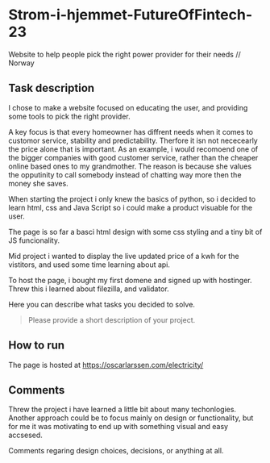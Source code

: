 # Strom-i-hjemmet-FutureOfFintech-23

Website to help people pick the right  power provider for their needs // Norway 


## Task description

 I chose to make a website focused on educating the user, and providing some tools to pick the right provider. 

A key focus is that every homeowner has diffrent needs when it comes to customor service, stability and predictability. 
Therfore it isn not nececearly the price alone that is important. As an example, i would recomoend one of the bigger companies 
with good customer service, rather than the cheaper online based ones to my grandmother. The reason is because she values the 
opputinity to call somebody instead of chatting way more then the money she saves.

When starting the project i only knew the basics of python, so i decided to learn html, css and Java Script so i could make a 
product visuable for the user. 

The page is so far a basci html design with some css styling and a tiny bit of JS funcionality. 

Mid project i wanted to display the live updated price of a kwh for the vistitors, and used some time learning about api.

To host the page, i bought my first domene and signed up with hostinger. Threw this i learned about filezilla, and validator.


Here you can describe what tasks you decided to solve.
> Please provide a short description of your project.

## How to run
 
The page is hosted at https://oscarlarssen.com/electricity/

## Comments

Threw the project i have learned a little bit about many techonlogies. 
Another approach could be to focus mainly on design or functionality, but for me it was motivating to end up with something
visual and easy accsesed.



Comments regaring design choices, decisions, or anything at all.



